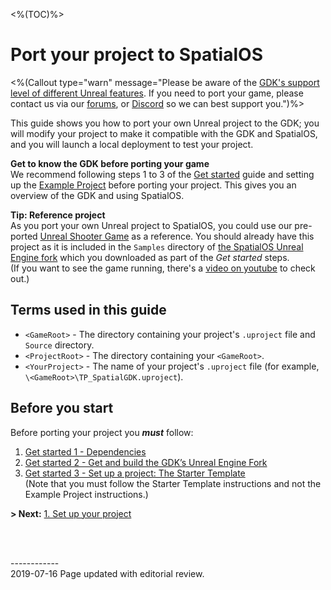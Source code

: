 <%(TOC)%>

# Port your project to SpatialOS

<%(Callout type="warn" message="Please be aware of the [GDK's support level of different Unreal features]({{urlRoot}}/unreal-features-support). If you need to port your game, please contact us via our [forums](https://forums.improbable.io/), or [Discord](https://discord.gg/vAT7RSU) so we can best support you.")%>

This guide shows you how to port your own Unreal project to the GDK; you will modify your project to make it compatible with the GDK and SpatialOS, and you will launch a local deployment to test your project.

**Get to know the GDK before porting your game**</br>
We recommend following steps 1 to 3 of the [Get started]({{urlRoot}}/content/get-started/introduction) guide and setting up the [Example Project]({{urlRoot}}/content/get-started/example-project/exampleproject-intro) before porting your project. This gives you an overview of the GDK and using SpatialOS.
<br/>

**Tip: Reference project**
<br/>
 As you port your own Unreal project to SpatialOS, you could use our pre-ported [Unreal Shooter Game](https://docs.unrealengine.com/en-us/Resources/SampleGames/ShooterGame) as a reference. You should already have this project as it is included in the `Samples` directory of [the SpatialOS Unreal Engine fork](https://github.com/improbableio/UnrealEngine) which you downloaded as part of the _Get started_ steps. </br>
(If you want to see the game running, there's a [video on youtube](https://www.youtube.com/watch?v=xojgH7hJgQs&feature=youtu.be) to check out.)

## **Terms used in this guide**

- `<GameRoot>` - The directory containing your project's `.uproject` file and `Source` directory.  
- `<ProjectRoot>` - The directory containing your `<GameRoot>`.  
- `<YourProject>` - The name of your project's `.uproject` file (for example, `\<GameRoot>\TP_SpatialGDK.uproject`).

## Before you start

Before porting your project you _**must**_ follow:

1. [Get started 1 - Dependencies]({{urlRoot}}/content/get-started/dependencies)
2. [Get started 2 - Get and build the GDK’s Unreal Engine Fork]({{urlRoot}}/content/get-started/build-unreal-fork)
3. [Get started 3 - Set up a project: The Starter Template]({{urlRoot}}/content/get-started/gdk-template) </br>
   (Note that you must follow the Starter Template instructions and not the Example Project instructions.)
   </br>

**> Next:** [1. Set up your project]({{urlRoot}}/content/tutorials/porting-guide/tutorial-portingguide-setup)

<br/>

<br/>------------<br/>2019-07-16 Page updated with editorial review.<br/>
